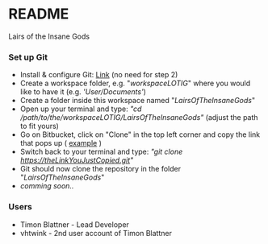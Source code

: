 # README #

Lairs of the Insane Gods

### Set up Git ###

* Install & configure Git: [Link](https://confluence.atlassian.com/display/BITBUCKET/Set+up+Git) (no need for step 2)
* Create a workspace folder, e.g. "*workspaceLOTIG*" where you would like to have it (e.g. *'User/Documents'*)
* Create a folder inside this workspace named "*LairsOfTheInsaneGods*"
* Open up your terminal and type: *"cd /path/to/the/workspaceLOTIG/LairsOfTheInsaneGods"* (adjust the path to fit yours)
* Go on Bitbucket, click on "Clone" in the top left corner and copy the link that pops up ( [example](http://i.imgur.com/BkonRVW.png) )
* Switch back to your terminal and type: *"git clone https://theLinkYouJustCopied.git"*
* Git should now clone the repository in the folder "*LairsOfTheInsaneGods*"
* *comming soon..*



### Users ###

* Timon Blattner - Lead Developer
* vhtwink - 2nd user account of Timon Blattner